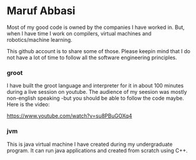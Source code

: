 # Maruf Abbasi

Most of my good code is owned by the companies I have worked in. But, when I have time I work on compilers, virtual machines and robotics/machine learning.

This github account is to share some of those. Please keepin mind that I do not have a lot of time to follow all the software engineering principles.

### groot
I  have built the groot language and interpreter for it in about 100 minutes during a live session on youtube. The audience of my seesion was mostly non-english speaking -but you should be able to  follow the code maybe. Here is the video:
 
https://www.youtube.com/watch?v=su8PBuGOXq4 


### jvm

This is java virtual machine I have created during my undergraduate program. It can run java applications and created from scratch using C++. 
